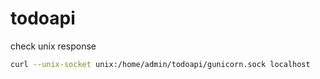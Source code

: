 # todoapi

check unix response

```bash
curl --unix-socket unix:/home/admin/todoapi/gunicorn.sock localhost
```
